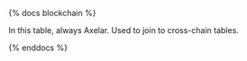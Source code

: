 {% docs blockchain %}

In this table, always Axelar. Used to join to cross-chain tables. 

{% enddocs %}